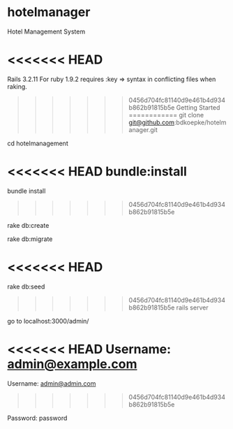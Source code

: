 hotelmanager
============

Hotel Management System

<<<<<<< HEAD
=======
Rails 3.2.11
For ruby 1.9.2 requires :key => syntax in conflicting files when raking.

>>>>>>> 0456d704fc81140d9e461b4d934b862b91815b5e
Getting Started
============
git clone git@github.com:bdkoepke/hotelmanager.git

cd hotelmanagement

<<<<<<< HEAD
bundle:install
=======
bundle install
>>>>>>> 0456d704fc81140d9e461b4d934b862b91815b5e

rake db:create

rake db:migrate

<<<<<<< HEAD
=======
rake db:seed

>>>>>>> 0456d704fc81140d9e461b4d934b862b91815b5e
rails server

go to localhost:3000/admin/

<<<<<<< HEAD
Username: admin@example.com
=======
Username: admin@admin.com
>>>>>>> 0456d704fc81140d9e461b4d934b862b91815b5e

Password: password



